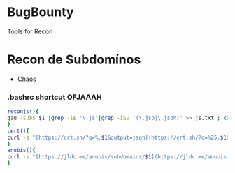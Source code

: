 # BugBounty
Tools for Recon


# Recon de Subdomínos

- [Chaos](https://github.com/projectdiscovery/chaos-client)

###  .bashrc shortcut OFJAAAH

```bash
reconjs(){
gau -subs $1 |grep -iE '\.js'|grep -iEv '(\.jsp|\.json)' >> js.txt ; cat js.txt | anti-burl | awk '{print $4}' | sort -u >> AliveJs.txt
}
cert(){
curl -s "[https://crt.sh/?q=%.$1&output=json](https://crt.sh/?q=%25.$1&output=json)" | jq -r '.[].name_value' | sed 's/\*\.//g' | anew
}
anubis(){
curl -s "[https://jldc.me/anubis/subdomains/$1](https://jldc.me/anubis/subdomains/$1)" | grep -Po "((http|https):\/\/)?(([\w.-]*)\.([\w]*)\.([A-z]))\w+" | anew
}
```
